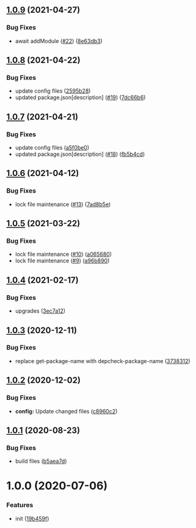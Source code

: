 ## [1.0.9](https://github.com/dword-design/nuxt-auth/compare/v1.0.8...v1.0.9) (2021-04-27)


### Bug Fixes

* await addModule ([#22](https://github.com/dword-design/nuxt-auth/issues/22)) ([8e63db3](https://github.com/dword-design/nuxt-auth/commit/8e63db3472ef5c866edbe27a4679131fd74425f3))

## [1.0.8](https://github.com/dword-design/nuxt-auth/compare/v1.0.7...v1.0.8) (2021-04-22)


### Bug Fixes

* update config files ([2595b28](https://github.com/dword-design/nuxt-auth/commit/2595b28fc35578435b6f090d9952d80c6d6f29c7))
* updated package.json[description] ([#19](https://github.com/dword-design/nuxt-auth/issues/19)) ([7dc66b6](https://github.com/dword-design/nuxt-auth/commit/7dc66b6d4f4ff79d6a489717b049861e0a2f1c8b))

## [1.0.7](https://github.com/dword-design/nuxt-auth/compare/v1.0.6...v1.0.7) (2021-04-21)


### Bug Fixes

* update config files ([a5f0be0](https://github.com/dword-design/nuxt-auth/commit/a5f0be0d01301a3ce461532b30a1f16ab407a274))
* updated package.json[description] ([#18](https://github.com/dword-design/nuxt-auth/issues/18)) ([fb5b4cd](https://github.com/dword-design/nuxt-auth/commit/fb5b4cd661288c99c64094357e8772b7d86da11b))

## [1.0.6](https://github.com/dword-design/nuxt-auth/compare/v1.0.5...v1.0.6) (2021-04-12)


### Bug Fixes

* lock file maintenance ([#13](https://github.com/dword-design/nuxt-auth/issues/13)) ([7ad8b5e](https://github.com/dword-design/nuxt-auth/commit/7ad8b5e2073a3dc01840a5e20db087753936ea72))

## [1.0.5](https://github.com/dword-design/nuxt-auth/compare/v1.0.4...v1.0.5) (2021-03-22)


### Bug Fixes

* lock file maintenance ([#10](https://github.com/dword-design/nuxt-auth/issues/10)) ([a065680](https://github.com/dword-design/nuxt-auth/commit/a06568027d88308d4157110acf1bb81bdb52586f))
* lock file maintenance ([#9](https://github.com/dword-design/nuxt-auth/issues/9)) ([a96b890](https://github.com/dword-design/nuxt-auth/commit/a96b8901727e9696b88bb2e8a7557a3d28bc0342))

## [1.0.4](https://github.com/dword-design/nuxt-auth/compare/v1.0.3...v1.0.4) (2021-02-17)


### Bug Fixes

* upgrades ([3ec7a12](https://github.com/dword-design/nuxt-auth/commit/3ec7a12ad7ef1ef92fae83129af09a12152a9294))

## [1.0.3](https://github.com/dword-design/nuxt-auth/compare/v1.0.2...v1.0.3) (2020-12-11)


### Bug Fixes

* replace get-package-name with depcheck-package-name ([3738312](https://github.com/dword-design/nuxt-auth/commit/3738312b6c3ee47c7e7ce5d13f369170672ead9d))

## [1.0.2](https://github.com/dword-design/nuxt-auth/compare/v1.0.1...v1.0.2) (2020-12-02)


### Bug Fixes

* **config:** Update changed files ([c8960c2](https://github.com/dword-design/nuxt-auth/commit/c8960c28467ad8515385c90cf3a17d4f6e231804))

## [1.0.1](https://github.com/dword-design/nuxt-auth/compare/v1.0.0...v1.0.1) (2020-08-23)


### Bug Fixes

* build files ([b5aea7d](https://github.com/dword-design/nuxt-auth/commit/b5aea7d61990c7d276032ed8d6b9aa59e22bf1c5))

# 1.0.0 (2020-07-06)


### Features

* init ([19b459f](https://github.com/dword-design/nuxt-auth/commit/19b459fcdce524d92ff74e32a26fac4c751e3ad5))
